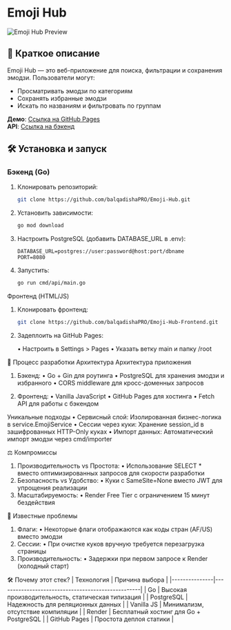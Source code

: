 # Emoji Hub

![Emoji Hub Preview](ссылка-на-превью-изображение)

## 📝 Краткое описание
Emoji Hub — это веб-приложение для поиска, фильтрации и сохранения эмодзи. Пользователи могут:
- Просматривать эмодзи по категориям
- Сохранять избранные эмодзи
- Искать по названиям и фильтровать по группам

**Демо**: [Ссылка на GitHub Pages](https://balqadishapro.github.io/Emoji-Hub-Frontend/)  
**API**: [Ссылка на бэкенд](https://emoji-hub-6odk.onrender.com/api/emoji)

## 🛠️ Установка и запуск

### Бэкенд (Go)
1. Клонировать репозиторий:
   ```bash
   git clone https://github.com/balqadishaPRO/Emoji-Hub.git

2. Установить зависимости:

    ```bash
    go mod download

3. Настроить PostgreSQL (добавить DATABASE_URL в .env):

    ```env
    DATABASE_URL=postgres://user:password@host:port/dbname
    PORT=8080

4. Запустить:

    ```bash
    go run cmd/api/main.go

Фронтенд (HTML/JS)
1. Клонировать фронтенд:

    ```bash
    git clone https://github.com/balqadishaPRO/Emoji-Hub-Frontend.git

2. Задеплоить на GitHub Pages:

    • Настроить в Settings > Pages
    • Указать ветку main и папку /root

🎯 Процесс разработки
Архитектура
Архитектура приложения

1. Бэкенд:
    • Go + Gin для роутинга
    • PostgreSQL для хранения эмодзи и избранного
    • CORS middleware для кросс-доменных запросов

2. Фронтенд:
    • Vanilla JavaScript
    • GitHub Pages для хостинга
    • Fetch API для работы с бэкендом

Уникальные подходы
• Сервисный слой: Изолированная бизнес-логика в service.EmojiService
• Сессии через куки: Хранение session_id в зашифрованных HTTP-Only куках
• Импорт данных: Автоматический импорт эмодзи через cmd/importer

⚖️ Компромиссы
1. Производительность vs Простота:
    • Использование SELECT * вместо оптимизированных запросов для скорости разработки
2. Безопасность vs Удобство:
    • Куки с SameSite=None вместо JWT для упрощения реализации
3. Масштабируемость:
    • Render Free Tier с ограничением 15 минут бездействия

🐛 Известные проблемы
1. Флаги:
    • Некоторые флаги отображаются как коды стран (AF/US) вместо эмодзи
2. Сессии:
    • При очистке куков вручную требуется перезагрузка страницы
3. Производительность:
    • Задержки при первом запросе к Render (холодный старт)

🛠 Почему этот стек?
| Технология	| Причина выбора                                    |
|---------------|---------------------------------------------------|
| Go	        | Высокая производительность, статическая типизация |
| PostgreSQL	| Надежность для реляционных данных                 |
| Vanilla JS	| Минимализм, отсутствие компиляции                 |
| Render	    | Бесплатный хостинг для Go + PostgreSQL            |
| GitHub Pages	| Простота деплоя статики                           |